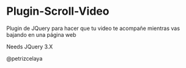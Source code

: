 # Plugin-Scroll-Video
Plugin de JQuery para hacer que tu video te acompañe mientras vas bajando en una página web

Needs JQuery 3.X

@petrizcelaya
